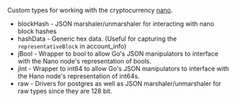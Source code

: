 Custom types for working with the cryptocurrency [nano](nano.org).

  * blockHash - JSON marshaler/unmarshaler for interacting with nano block hashes
  * hashData - Generic hex data. (Useful for capturing the `representativeBlock` in account_info)
  * jBool - Wrapper to bool to allow Go's JSON manipulators to interface with the Nano node's representation of bools.
  * jInt - Wrapper to int64 to allow Go's JSON manipulators to interface with the Hano node's representation of int64s.
  * raw - Drivers for postgres as well as JSON marshaler/unmarshaler for raw types since they are 128 bit.
